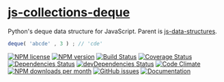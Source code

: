 [js-collections-deque](http://aureooms.github.io/js-collections-deque)
==

Python's deque data structure for JavaScript. Parent is
[js-data-structures](https://github.com/aureooms/js-data-structures).

```js
deque( 'abcde' , 3 ) ; // 'cde'
```

[![NPM license](http://img.shields.io/npm/l/@aureooms/js-collections-deque.svg?style=flat)](https://raw.githubusercontent.com/aureooms/js-collections-deque/master/LICENSE)
[![NPM version](http://img.shields.io/npm/v/@aureooms/js-collections-deque.svg?style=flat)](https://www.npmjs.org/package/@aureooms/js-collections-deque)
[![Build Status](http://img.shields.io/travis/aureooms/js-collections-deque.svg?style=flat)](https://travis-ci.org/aureooms/js-collections-deque)
[![Coverage Status](http://img.shields.io/coveralls/aureooms/js-collections-deque.svg?style=flat)](https://coveralls.io/r/aureooms/js-collections-deque)
[![Dependencies Status](http://img.shields.io/david/aureooms/js-collections-deque.svg?style=flat)](https://david-dm.org/aureooms/js-collections-deque#info=dependencies)
[![devDependencies Status](http://img.shields.io/david/dev/aureooms/js-collections-deque.svg?style=flat)](https://david-dm.org/aureooms/js-collections-deque#info=devDependencies)
[![Code Climate](http://img.shields.io/codeclimate/github/aureooms/js-collections-deque.svg?style=flat)](https://codeclimate.com/github/aureooms/js-collections-deque)
[![NPM downloads per month](http://img.shields.io/npm/dm/@aureooms/js-collections-deque.svg?style=flat)](https://www.npmjs.org/package/@aureooms/js-collections-deque)
[![GitHub issues](http://img.shields.io/github/issues/aureooms/js-collections-deque.svg?style=flat)](https://github.com/aureooms/js-collections-deque/issues)
[![Documentation](https://aureooms.github.io/js-collections-deque/badge.svg)](https://aureooms.github.io/js-collections-deque/source.html)
